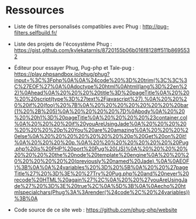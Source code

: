 # Ressources

- Liste de filtres personalisés compatibles avec Phug :
http://pug-filters.selfbuild.fr/

- Liste des projets de l'écosystème Phug :
https://gist.github.com/kylekatarnls/8720155b06b016f8128ff511b8695532

- Éditeur pour essayer Phug, Pug-php et Tale-pug :
https://play.phpsandbox.io/phug/phug?input=%3C%3Fphp%0A%0A%24code%20%3D%20trim(%3C%3C%3C%27EOF%27%0A%0Adoctype%20html%0Ahtml(lang%3D%22en%22)%0Ahead%0A%20%20%20%20title%3D%20pageTitle%0A%20%20%20%20script(type%3D%27text%2Fjavascript%27).%0A%20%20%20%20if%20(foo)%20%7B%0A%20%20%20%20%20%20%20%20bar(1%20%2B%205)%0A%20%20%20%20%7D%0Abody%0A%20%20%20%20h1%3D%20pageTitle%0A%20%20%20%20%23container.col%0A%20%20%20%20if%20youAreUsingJade%0A%20%20%20%20%20%20%20%20p%20You%20are%20amazing%0A%20%20%20%20else%0A%20%20%20%20%20%20%20%20p%20Get%20on%20it!%0A%20%20%20%20p.%0A%20%20%20%20%20%20%20%20Pug.php%20is%20PHP%20port%20Pug%20(JS)%0A%20%20%20%20%20%20%20%20the%20node%20template%20engine%0A%20%20%20%20%20%20%20%20(previously%20named%20Jade).%0A%0AEOF)%3B%0A%0A%24variables%20%3D%20%5B%0A%20%20%27pageTitle%27%20%3D%3E%20%27Try%20Pug.php%20and%20never%20recode%20HTML%20again%27%2C%0A%20%20%27youAreUsingJade%27%20%3D%3E%20true%2C%0A%5D%3B%0A%0Aecho%20htmlspecialchars(Phug%3A%3Arender(%24code%2C%20%24variables))%3B%0A

- Code source de ce site web :
https://github.com/phug-php/website
